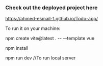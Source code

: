 ### Check out the deployed project here

https://ahmed-esmail-1.github.io/Todo-app/


To run it on your machine:

npm create vite@latest . -- --template vue

npm install

npm run dev //To run local server
